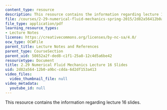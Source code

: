```yaml
---
content_type: resource
description: This resource contains the information regarding lecture 16 slides.
file: /courses/2-29-numerical-fluid-mechanics-spring-2015/2d82a56412b0a9bccdda6d2df153a413_MIT2_29S15_Lecture16.pdf
file_type: application/pdf
learning_resource_types:
- Lecture Notes
license: https://creativecommons.org/licenses/by-nc-sa/4.0/
ocw_type: OCWFile
parent_title: Lecture Notes and References
parent_type: CourseSection
parent_uid: 58652a2f-ded8-c1f1-25a8-12c4d5a6be42
resourcetype: Document
title: 2.29 Numerical Fluid Mechanics Lecture 16 Slides
uid: 2d82a564-12b0-a9bc-cdda-6d2df153a413
video_files:
  video_thumbnail_file: null
video_metadata:
  youtube_id: null
---
```

This resource contains the information regarding lecture 16 slides.